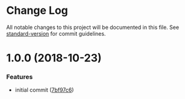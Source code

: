 # Change Log

All notable changes to this project will be documented in this file. See [standard-version](https://github.com/conventional-changelog/standard-version) for commit guidelines.

<a name="1.0.0"></a>
# 1.0.0 (2018-10-23)


### Features

* initial commit ([7bf97c6](http://github.com/ruhkopf/typescript-nodejs-lib-example/commit/7bf97c6))

